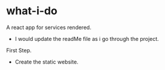 # what-i-do
A react app for services rendered.

* I would update the readMe file as i go through the project.

First Step.
  * Create the static website.
